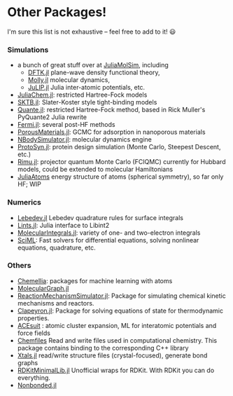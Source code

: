 # Other Packages!

I'm sure this list is not exhaustive – feel free to add to it! :smiley:

### Simulations

* a bunch of great stuff over at [JuliaMolSim](https://github.com/JuliaMolSim), including 
  * [DFTK.jl](https://github.com/JuliaMolSim/DFTK.jl) plane-wave density functional theory,
  * [Molly.jl](https://github.com/JuliaMolSim/Molly.jl) molecular dynamics, 
  * [JuLIP.jl](https://github.com/JuliaMolSim/JuLIP.jl) Julia inter-atomic potentials, etc.
* [JuliaChem.jl](https://github.com/davpoolechem/JuliaChem.jl): restricted Hartree-Fock models
* [SKTB.jl](https://github.com/cortner/SKTB.jl): Slater-Koster style tight-binding models
* [Quante.jl](https://github.com/jarvist/Quante.jl/): restricted Hartree-Fock method, based in Rick Muller's PyQuante2 Julia rewrite
* [Fermi.jl](https://github.com/FermiQC/Fermi.jl): several post-HF methods 
* [PorousMaterials.jl](https://github.com/SimonEnsemble/PorousMaterials.jl): GCMC for adsorption in nanoporous materials
* [NBodySimulator.jl](https://github.com/SciML/NBodySimulator.jl): molecular dynamics engine
* [ProtoSyn.jl](https://github.com/sergio-santos-group/ProtoSyn.jl): protein design simulation (Monte Carlo, Steepest Descent, etc.)
* [Rimu.jl](https://github.com/joachimbrand/Rimu.jl): projector quantum Monte Carlo (FCIQMC) currently for Hubbard models, could be extended to molecular Hamiltonians
* [JuliaAtoms](http://juliaatoms.org/dev/index.html) energy structure of atoms (spherical symmetry), so far only HF; WIP

### Numerics

* [Lebedev.jl](https://github.com/stefabat/Lebedev.jl) Lebedev quadrature rules for surface integrals
* [Lints.jl](https://github.com/stefabat/Lebedev.jl): Julia interface to Libint2
* [MolecularIntegrals.jl](https://github.com/rpmuller/MolecularIntegrals.jl): variety of one- and two-electron integrals
* [SciML](https://github.com/SciML/): Fast solvers for differential equations, solving nonlinear equations, quadrature, etc.

### Others

* [Chemellia](https://github.com/Chemellia): packages for machine learning with atoms
* [MolecularGraph.jl](https://github.com/mojaie/MolecularGraph.jl)
* [ReactionMechanismSimulator.jl](https://github.com/ReactionMechanismGenerator/ReactionMechanismSimulator.jl): Package for simulating chemical kinetic mechanisms and reactors.
* [Clapeyron.jl](https://github.com/ypaul21/Clapeyron.jl): Package for solving equations of state for thermodynamic properties.
* [ACEsuit](https://acesuit.github.io) : atomic cluster expansion, ML for interatomic potentials and force fields
* [Chemfiles](https://github.com/chemfiles/Chemfiles.jl) Read and write files used in computational chemistry. This package contains binding to the corresponding C++ library
* [Xtals.jl](https://github.com/SimonEnsemble/Xtals.jl) read/write structure files (crystal-focused), generate bond graphs
* [RDKitMinimalLib.jl](https://github.com/eloyfelix/RDKitMinimalLib.jl) Unofficial wraps for RDKit. With RDKit you can do everything.
* [Nonbonded.jl](https://github.com/sergio-santos-group/Nonbonded.jl) 


